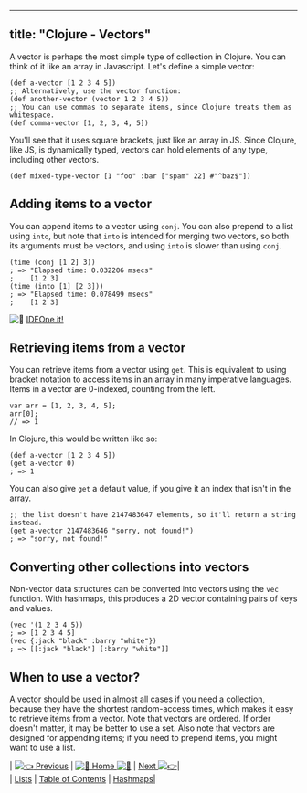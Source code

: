 
---
title: "Clojure - Vectors"
---

A vector is perhaps the most simple type of collection in Clojure. You can think of it like an array in Javascript. Let's define a simple vector:

    (def a-vector [1 2 3 4 5])
    ;; Alternatively, use the vector function:
    (def another-vector (vector 1 2 3 4 5))
    ;; You can use commas to separate items, since Clojure treats them as whitespace.
    (def comma-vector [1, 2, 3, 4, 5])

You'll see that it uses square brackets, just like an array in JS. Since Clojure, like JS, is dynamically typed, vectors can hold elements of any type, including other vectors.

    (def mixed-type-vector [1 "foo" :bar ["spam" 22] #"^baz$"])

## Adding items to a vector

You can append items to a vector using `conj`. You can also prepend to a list using `into`, but note that `into` is intended for merging two vectors, so both its arguments must be vectors, and using `into` is slower than using `conj`.

    (time (conj [1 2] 3))
    ; => "Elapsed time: 0.032206 msecs"
    ;    [1 2 3]
    (time (into [1] [2 3]))
    ; => "Elapsed time: 0.078499 msecs"
    ;    [1 2 3]

![:rocket:](//forum.freecodecamp.com/images/emoji/emoji_one/rocket.png?v=2 ":rocket:") [IDEOne it!](https://ideone.com/wBSUEd)

## Retrieving items from a vector

You can retrieve items from a vector using `get`. This is equivalent to using bracket notation to access items in an array in many imperative languages. Items in a vector are 0-indexed, counting from the left.

    var arr = [1, 2, 3, 4, 5];
    arr[0];
    // => 1

In Clojure, this would be written like so:

    (def a-vector [1 2 3 4 5])
    (get a-vector 0)
    ; => 1

You can also give `get` a default value, if you give it an index that isn't in the array.

    ;; the list doesn't have 2147483647 elements, so it'll return a string instead.
    (get a-vector 2147483646 "sorry, not found!")
    ; => "sorry, not found!"

## Converting other collections into vectors

Non-vector data structures can be converted into vectors using the `vec` function. With hashmaps, this produces a 2D vector containing pairs of keys and values.

    (vec '(1 2 3 4 5))
    ; => [1 2 3 4 5]
    (vec {:jack "black" :barry "white"})
    ; => [[:jack "black"] [:barry "white"]]

## When to use a vector?

A vector should be used in almost all cases if you need a collection, because they have the shortest random-access times, which makes it easy to retrieve items from a vector. Note that vectors are ordered. If order doesn't matter, it may be better to use a set. Also note that vectors are designed for appending items; if you need to prepend items, you might want to use a list.

| [![:point_left:](//forum.freecodecamp.com/images/emoji/emoji_one/point_left.png?v=2 ":point_left:") Previous](//forum.freecodecamp.com/t/clojure-lists-they-are-everything/18417) | [![:book:](//forum.freecodecamp.com/images/emoji/emoji_one/book.png?v=2 ":book:") Home ![:book:](//forum.freecodecamp.com/images/emoji/emoji_one/book.png?v=2 ":book:")](//forum.freecodecamp.com/t/clojure-resources/18422) | [Next ![:point_right:](//forum.freecodecamp.com/images/emoji/emoji_one/point_right.png?v=2 ":point_right:")](//forum.freecodecamp.com/t/clojure-hashmaps/18414)|  
| [Lists](//forum.freecodecamp.com/t/clojure-lists-they-are-everything/18417) | [Table of Contents](//forum.freecodecamp.com/t/clojure-resources/18422) | [Hashmaps](//forum.freecodecamp.com/t/clojure-hashmaps/18414)|
